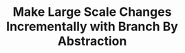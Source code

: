 ---
layout: post
title: "Make Large Scale Changes Incrementally with Branch By Abstraction"
permalink: http://continuousdelivery.com/2011/05/make-large-scale-changes-incrementally-with-branch-by-abstraction/
counter: 6
sitemap: false
draft: true
---